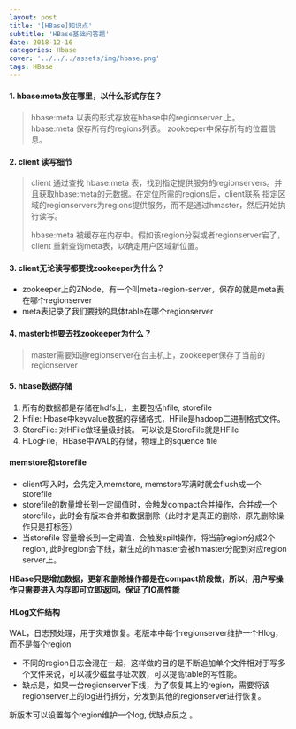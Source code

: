 ```yaml
---
layout: post
title: '[HBase]知识点'
subtitle: 'HBase基础问答题'
date: 2018-12-16
categories: Hbase
cover: '../../../assets/img/hbase.png'
tags: HBase
---
```


#### 1. hbase:meta放在哪里，以什么形式存在？  

> hbase:meta 以表的形式存放在hbase中的regionserver 上。  
hbase:meta 保存所有的regions列表。 zookeeper中保存所有的位置信息。


#### 2. client 读写细节
> client 通过查找 hbase:meta 表，找到指定提供服务的regionservers。并且获取hbase:meta的元数据。在定位所需的regions后，client联系 指定区域的regionservers为regions提供服务，而不是通过hmaster，然后开始执行读写。  
> 
> hbase:meta 被缓存在内存中。假如该region分裂或者regionserver宕了，client 重新查询meta表，以确定用户区域新位置。

#### 3. client无论读写都要找zookeeper为什么？
- zookeeper上的ZNode，有一个叫meta-region-server，保存的就是meta表在哪个regionserver
- meta表记录了我们要找的具体table在哪个regionserver

#### 4. masterb也要去找zookeeper为什么？
> master需要知道regionserver在台主机上，zookeeper保存了当前的regionserver

#### 5. hbase数据存储
1. 所有的数据都是存储在hdfs上，主要包括hfile, storefile
2. Hfile: Hbase中keyvalue数据的存储格式，HFile是hadoop二进制格式文件。
3. StoreFile: 对HFile做轻量级封装。 可以说是StoreFile就是HFile
4. HLogFile，HBase中WAL的存储，物理上的squence file

#### memstore和storefile
- client写入时，会先定入memstore, memstore写满时就会flush成一个storefile
- storefile的数量增长到一定阈值时，会触发compact合并操作，合并成一个storefile，此时会有版本合并和数据删除（此时才是真正的删除，原先删除操作只是打标签）
- 当storefile 容量增长到一定阈值，会触发spilt操作，将当前region分成2个region, 此时region会下线，新生成的hmaster会被hmaster分配到对应region server上。

**HBase只是增加数据，更新和删除操作都是在compact阶段做，所以，用户写操作只需要进入内存即可立即返回，保证了IO高性能**

#### HLog文件结构 
WAL，日志预处理，用于灾难恢复。老版本中每个regionserver维护一个Hlog，而不是每个region
- 不同的region日志会混在一起，这样做的目的是不断追加单个文件相对于写多个文件来说，可以减少磁盘寻址次数，可以提高table的写性能。
- 缺点是，如果一台regionserver下线，为了恢复其上的region，需要将该regionserver上的log进行拆分，分发到其他的regionserver进行恢复。

新版本可以设置每个region维护一个log, 优缺点反之 。
